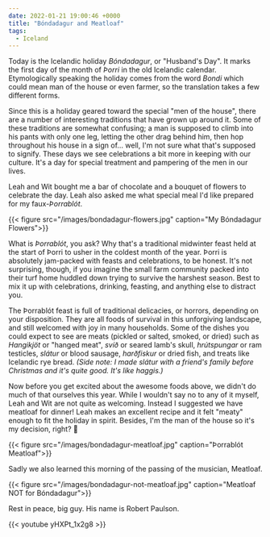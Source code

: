 ```yaml
---
date: 2022-01-21 19:00:46 +0000
title: "Bóndadagur and Meatloaf"
tags:
  - Iceland
---
```


Today is the Icelandic holiday *Bóndadagur*, or "Husband's Day". It marks the
first day of the month of *Þorri* in the old Icelandic calendar. Etymologically
speaking the holiday comes from the word *Bondi* which could mean man of the
house or even farmer, so the translation takes a few different forms.

Since this is a holiday geared toward the special "men of the house", there are
a number of interesting traditions that have grown up around it. Some of these
traditions are somewhat confusing; a man is supposed to climb into his pants
with only one leg, letting the other drag behind him, then hop throughout his
house in a sign of… well, I'm not sure what that's supposed to signify. These
days we see celebrations a bit more in keeping with our culture. It's a day for
special treatment and pampering of the men in our lives.

Leah and Wit bought me a bar of chocolate and a bouquet of flowers to celebrate
the day. Leah also asked me what special meal I'd like prepared for my
faux-*Þorrablót*.

{{< figure src="/images/bondadagur-flowers.jpg" caption="My Bóndadagur Flowers">}}

What is *Þorrablót*, you ask? Why that's a traditional midwinter feast held at
the start of Þorri to usher in the coldest month of the year. Þorri is
absolutely jam-packed with feasts and celebrations, to be honest. It's not
surprising, though, if you imagine the small farm community packed into their
turf home huddled down trying to survive the harshest season. Best to mix it up
with celebrations, drinking, feasting, and anything else to distract you.

The Þorrablót feast is full of traditional delicacies, or horrors, depending on
your disposition. They are all foods of survival in this unforgiving landscape,
and still welcomed with joy in many households. Some of the dishes you could
expect to see are meats (pickled or salted, smoked, or dried) such as
*Hangikjöt* or "hanged meat", *svíð* or seared lamb's skull, *hrútspungar* or
ram testicles, *slátur* or blood sausage, *harðfiskur* or dried fish, and treats
like Icelandic rye bread. *(Side note: I made slátur with a friend's family
before Christmas and it's quite good. It's like haggis.)*

Now before you get excited about the awesome foods above, we didn't do much of
that ourselves this year. While I wouldn't say no to any of it myself, Leah and
Wit are not quite as welcoming. Instead I suggested we have meatloaf for dinner!
Leah makes an excellent recipe and it felt "meaty" enough to fit the holiday in
spirit. Besides, I'm the man of the house so it's my decision, right? 🙂


{{< figure src="/images/bondadagur-meatloaf.jpg" caption="Þorrablót Meatloaf">}}

Sadly we also learned this morning of the passing of the musician, Meatloaf.

{{< figure src="/images/bondadagur-not-meatloaf.jpg" caption="Meatloaf NOT for Bóndadagur">}}

Rest in peace, big guy. His name is Robert Paulson.

{{< youtube yHXPt_1x2g8 >}}

<!--  vim: set textwidth=80 shiftwidth=4 tabstop=4 expandtab: -->
